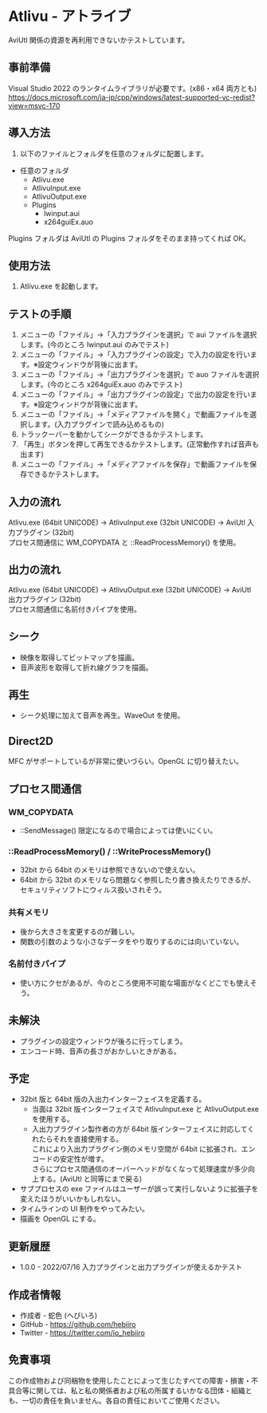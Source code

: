 # Atlivu - アトライブ

AviUtl 関係の資源を再利用できないかテストしています。

<!-- AviUtl -> AVIUTL -> ATLIVU -> Atlivu -> アトライブ -> 後来歩 -->

## 事前準備

Visual Studio 2022 のランタイムライブラリが必要です。(x86・x64 両方とも)
https://docs.microsoft.com/ja-jp/cpp/windows/latest-supported-vc-redist?view=msvc-170

## 導入方法

1. 以下のファイルとフォルダを任意のフォルダに配置します。
* 任意のフォルダ
	* Atlivu.exe
	* AtlivuInput.exe
	* AtlivuOutput.exe
	* Plugins
		* lwinput.aui
		* x264guiEx.auo

Plugins フォルダは AviUtl の Plugins フォルダをそのまま持ってくれば OK。

## 使用方法

1. Atlivu.exe を起動します。

## テストの手順

1. メニューの「ファイル」→「入力プラグインを選択」で aui ファイルを選択します。(今のところ lwinput.aui のみでテスト)
1. メニューの「ファイル」→「入力プラグインの設定」で入力の設定を行います。※設定ウィンドウが背後に出ます。
1. メニューの「ファイル」→「出力プラグインを選択」で auo ファイルを選択します。(今のところ x264guiEx.auo のみでテスト)
1. メニューの「ファイル」→「出力プラグインの設定」で出力の設定を行います。※設定ウィンドウが背後に出ます。
1. メニューの「ファイル」→「メディアファイルを開く」で動画ファイルを選択します。(入力プラグインで読み込めるもの)
1. トラックーバーを動かしてシークができるかテストします。
1. 「再生」ボタンを押して再生できるかテストします。(正常動作すれば音声も出ます)
1. メニューの「ファイル」→「メディアファイルを保存」で動画ファイルを保存できるかテストします。

## 入力の流れ

Atlivu.exe (64bit UNICODE) -> AtlivuInput.exe (32bit UNICODE) -> AviUtl 入力プラグイン (32bit)<br>
プロセス間通信に WM_COPYDATA と ::ReadProcessMemory() を使用。<br>

## 出力の流れ

Atlivu.exe (64bit UNICODE) -> AtlivuOutput.exe (32bit UNICODE) -> AviUtl 出力プラグイン (32bit)<br>
プロセス間通信に名前付きパイプを使用。<br>

## シーク

* 映像を取得してビットマップを描画。
* 音声波形を取得して折れ線グラフを描画。

## 再生

* シーク処理に加えて音声を再生。WaveOut を使用。

## Direct2D

MFC がサポートしているが非常に使いづらい。OpenGL に切り替えたい。

## プロセス間通信

### WM_COPYDATA

* ::SendMessage() 限定になるので場合によっては使いにくい。

### ::ReadProcessMemory() / ::WriteProcessMemory()

* 32bit から 64bit のメモリは参照できないので使えない。
* 64bit から 32bit のメモリなら問題なく参照したり書き換えたりできるが、セキュリティソフトにウィルス扱いされそう。

### 共有メモリ

* 後から大きさを変更するのが難しい。
* 関数の引数のような小さなデータをやり取りするのには向いていない。

### 名前付きパイプ

* 使い方にクセがあるが、今のところ使用不可能な場面がなくどこでも使えそう。

## 未解決

* プラグインの設定ウィンドウが後ろに行ってしまう。
* エンコード時、音声の長さがおかしいときがある。

## 予定

* 32bit 版と 64bit 版の入出力インターフェイスを定義する。
	* 当面は 32bit 版インターフェイスで AtlivuInput.exe と AtlivuOutput.exe を使用する。
	* 入出力プラグイン製作者の方が 64bit 版インターフェイスに対応してくれたらそれを直接使用する。<br>
	これにより入出力プラグイン側のメモリ空間が 64bit に拡張され、エンコードの安定性が増す。<br>
	さらにプロセス間通信のオーバーヘッドがなくなって処理速度が多少向上する。(AviUtl と同等にまで戻る)<br>
* サブプロセスの exe ファイルはユーザーが誤って実行しないように拡張子を変えたほうがいいかもしれない。
* タイムラインの UI 制作をやってみたい。
* 描画を OpenGL にする。

## 更新履歴

* 1.0.0 - 2022/07/16 入力プラグインと出力プラグインが使えるかテスト

## 作成者情報
 
* 作成者 - 蛇色 (へびいろ)
* GitHub - https://github.com/hebiiro
* Twitter - https://twitter.com/io_hebiiro

## 免責事項

この作成物および同梱物を使用したことによって生じたすべての障害・損害・不具合等に関しては、私と私の関係者および私の所属するいかなる団体・組織とも、一切の責任を負いません。各自の責任においてご使用ください。
